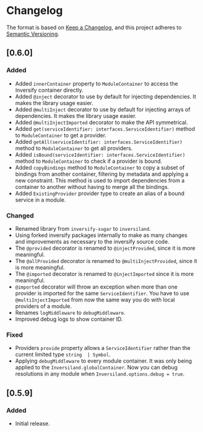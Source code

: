 # Changelog

The format is based on [Keep a Changelog](https://keepachangelog.com/en/1.0.0/),
and this project adheres to [Semantic Versioning](https://semver.org/spec/v2.0.0.html).

## [0.6.0]

### Added

- Added `innerContainer` property to `ModuleContainer` to access the Inversify container directly.
- Added `@inject` decorator to use by default for injecting dependencies. It makes the library usage easier.
- Added `@multiInject` decorator to use by default for injecting arrays of dependencies. It makes the library usage easier.
- Added `@multiInjectImported` decorator to make the API symmetrical.
- Added `get(serviceIdentifier: interfaces.ServiceIdentifier)` method to `ModuleContainer` to get a provider.
- Added `getAll(serviceIdentifier: interfaces.ServiceIdentifier)` method to `ModuleContainer` to get all providers.
- Added `isBound(serviceIdentifier: interfaces.ServiceIdentifier)` method to `ModuleContainer` to check if a provider is bound.
- Added `copyBindings` method to `ModuleContainer` to copy a subset of bindings from another container, filtering by metadata and applying a new constraint. This method is used to import dependencies from a container to another without having to merge all the bindings.
- Added `ExistingProvider` provider type to create an alias of a bound service in a module.

### Changed

- Renamed library from `inversify-sugar` to `inversiland`.
- Using forked inversify packages internally to make as many changes and improvements as necessary to the inversify source code.
- The `@provided` decorator is renamed to `@injectProvided`, since it is more meaningful.
- The `@allProvided` decorator is renamed to `@multiInjectProvided`, since it is more meaningful.
- The `@imported` decorator is renamed to `@injectImported` since it is more meaningful.
- `@imported` decorator will throw an exception when more than one provider is imported for the same `ServiceIdentifier`. You have to use `@multiInjectImported` from now the same way you do with local providers of a module.
- Renames `logMiddleware` to `debugMiddleware`.
- Improved debug logs to show container ID.

### Fixed

- Providers `provide` property allows a `ServiceIdentifier` rather than the current limited type `string  | Symbol`.
- Applying `debugMiddleware` to every module container. It was only being applied to the `Inversiland.globalContainer`. Now you can debug resolutions in any module when `Inversiland.options.debug = true`.

## [0.5.9]

### Added

- Initial release.
